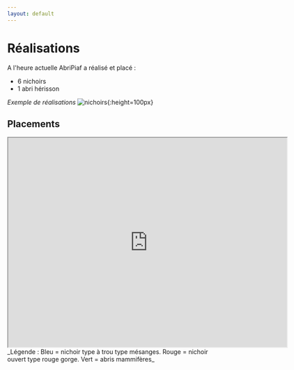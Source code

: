```yaml
---
layout: default
---
```


# Réalisations

A l'heure actuelle AbriPiaf a réalisé et placé :
+ 6 nichoirs 
+ 1 abri hérisson

_Exemple de réalisations_
![nichoirs](./img/nichoirs.jpg){:height=100px}

## Placements
<iframe src="https://www.google.com/maps/d/u/0/embed?mid=1BqAXx1nqNTpokROAmORTPqzwxfH7CDWy" width="640" height="480"></iframe>
_Légende : Bleu = nichoir type à trou type mésanges. Rouge = nichoir ouvert type rouge gorge. Vert = abris mammifères_



